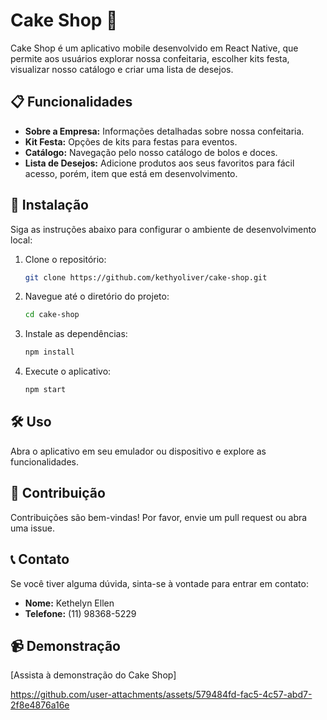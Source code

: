 # Cake Shop 🍰

Cake Shop é um aplicativo mobile desenvolvido em React Native, que permite aos usuários explorar nossa confeitaria, escolher kits festa, visualizar nosso catálogo e criar uma lista de desejos.

## 📋 Funcionalidades

- **Sobre a Empresa:** Informações detalhadas sobre nossa confeitaria.
- **Kit Festa:** Opções de kits para festas para eventos.
- **Catálogo:** Navegação pelo nosso catálogo de bolos e doces.
- **Lista de Desejos:** Adicione produtos aos seus favoritos para fácil acesso, porém, item que está em desenvolvimento.

## 🚀 Instalação

Siga as instruções abaixo para configurar o ambiente de desenvolvimento local:

1. Clone o repositório:
    ```bash
    git clone https://github.com/kethyoliver/cake-shop.git
    ```
2. Navegue até o diretório do projeto:
    ```bash
    cd cake-shop
    ```
3. Instale as dependências:
    ```bash
    npm install
    ```
4. Execute o aplicativo:
    ```bash
    npm start
    ```

## 🛠️ Uso

Abra o aplicativo em seu emulador ou dispositivo e explore as funcionalidades.

## 🤝 Contribuição

Contribuições são bem-vindas! Por favor, envie um pull request ou abra uma issue.

## 📞 Contato

Se você tiver alguma dúvida, sinta-se à vontade para entrar em contato:

- **Nome:** Kethelyn Ellen
- **Telefone:** (11) 98368-5229


## 📹 Demonstração

[Assista à demonstração do Cake Shop]


https://github.com/user-attachments/assets/579484fd-fac5-4c57-abd7-2f8e4876a16e










